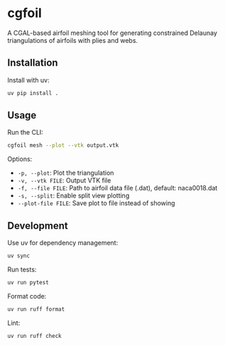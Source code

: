 # cgfoil

A CGAL-based airfoil meshing tool for generating constrained Delaunay triangulations of airfoils with plies and webs.

## Installation

Install with uv:

```bash
uv pip install .
```

## Usage

Run the CLI:

```bash
cgfoil mesh --plot --vtk output.vtk
```

Options:
- `-p, --plot`: Plot the triangulation
- `-v, --vtk FILE`: Output VTK file
- `-f, --file FILE`: Path to airfoil data file (.dat), default: naca0018.dat
- `-s, --split`: Enable split view plotting
- `--plot-file FILE`: Save plot to file instead of showing

## Development

Use uv for dependency management:

```bash
uv sync
```

Run tests:

```bash
uv run pytest
```

Format code:

```bash
uv run ruff format
```

Lint:

```bash
uv run ruff check
```
